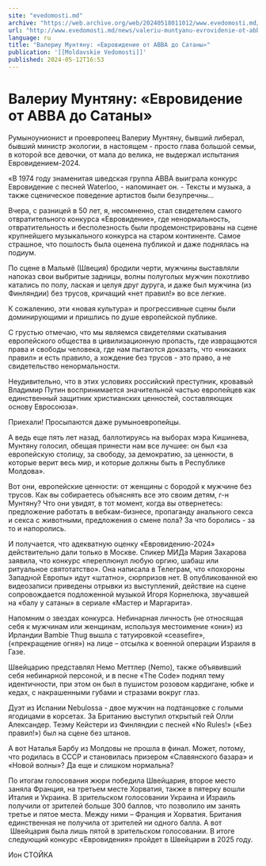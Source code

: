 ```yaml
---
site: "evedomosti.md"
archive: "https://web.archive.org/web/20240518011012/www.evedomosti.md/news/valeriu-muntyanu-evrovidenie-ot-abba-do-satany"
url: "http://www.evedomosti.md/news/valeriu-muntyanu-evrovidenie-ot-abba-do-satany"
language: ru
title: "Валериу Мунтяну: «Евровидение от ABBA до Сатаны»"
publication: '[[Moldavskie Vedomosti]]'
published: 2024-05-12T16:53
---
```


# Валериу Мунтяну: «Евровидение от ABBA до Сатаны»

Румыноунионист и проевропеец Валериу Мунтяну, бывший либерал, бывший министр экологии, в настоящем - просто глава большой семьи, в которой все девочки, от мала до велика, не выдержал испытания Евровидением-2024.

«В 1974 году знаменитая шведская группа ABBA выиграла конкурс Евровидение с песней Waterloo, - напоминает он. - Тексты и музыка, а также сценическое поведение артистов были безупречны…

Вчера, с разницей в 50 лет, я, несомненно, стал свидетелем самого отвратительного конкурса «Евровидение», где ненормальность, отвратительность и бесполезность были продемонстрированы на сцене крупнейшего музыкального конкурса на старом континенте. Самое страшное, что пошлость была оценена публикой и даже поднялась на подиум.

По сцене в Мальмё (Швеция) бродили черти, мужчины выставляли напоказ свои выбритые задницы, волны полуголых мужчин похотливо катались по полу, лаская и целуя друг дуруга, и даже был мужчина (из Финляндии) без трусов, кричащий «нет правил!» во все легкие.

К сожалению, эти «новая культура» и прогрессивные сцены были доминирующими и пришлись по душе европейской публике.

С грустью отмечаю, что мы являемся свидетелями скатывания европейского общества в цивилизационную пропасть, где извращаются права и свободы человека, где нам пытаются доказать, что «никаких правил» и есть правило, а хождение без трусов - это право, а не свидетельство ненормальности.

Неудивительно, что в этих условиях российский преступник, кровавый Владимир Путин воспринимается значительной частью европейцев как единственный защитник христианских ценностей, составляющих основу Евросоюза».

Приехали! Просыпаются даже румыноевропейцы.

А ведь еще пять лет назад, баллотируясь на выборах мэра Кишинева, Мунтяну голосил, обещая принести нам все лучшее: он был «за европейскую столицу, за свободу, за демократию, за ценности, в которые верит весь мир, и которые должны быть в Республике Молдова».

Вот они, европейские ценности: от женщины с бородой к мужчине без трусов. Как вы собираетесь объяснять все это своим детям, г-н Мунтяну? Что они увидят, в тот момент, когда вы отвернетесь: предложение работать в вебкам-бизнесе, пропаганду анального секса и секса с животными, предложения о смене пола? За что боролись - за то и напоролись.

И получается, что адекватную оценку «Евровидению-2024» действительно дали только в Москве. Спикер МИДа Мария Захарова заявила, что конкурс «переплюнул любую оргию, шабаш или ритуальное святотатство». Она написала в Телеграм, что «похороны Западной Европы» идут «штатно», сюрпризов нет. В опубликованной ею видеозаписи приведены отрывки из выступлений, действие на сцене сопровождается подложенной музыкой Игоря Корнелюка, звучавшей на «балу у сатаны» в сериале «Мастер и Маргарита».

Напомним о звездах конкурса. Небинарная личность (не относящая себя к мужчинам или женщинам, используя местоимение «они») из Ирландии Bambie Thug вышла с татуировкой «ceasefire», («прекращение огня») на лице – отсылка к военной операции Израиля в Газе.

Швейцарию представлял Немо Меттлер (Nemo), также объявивший себя небинарной персоной, и в песне «The Code» поднял тему идентичности, при этом он был в пушистом розовом кардигане, юбке и кедах, с накрашенными губами и стразами вокруг глаз.

Дуэт из Испании Nebulossa - двое мужчин на подтанцовке с голыми ягодицами в корсетах. За Британию выступил открытый гей Олли Александер. Теэму Кейстери из Финляндии с песней «No Rules!» («Без правил!») был на сцене без штанов.

А вот Наталья Барбу из Молдовы не прошла в финал. Может, потому, что родилась в СССР и становилась призером «Славянского базара» и «Новой волны»? Да еще и слишком нормальна?

По итогам голосования жюри победила Швейцария, второе место заняла Франция, на третьем месте Хорватия, также в пятерку вошли Италия и Украина. В зрительском голосовании Украина и Израиль получили от зрителей больше 300 баллов, что позволило им занять третье и пятое места. Между ними – Франция и Хорватия. Британия единственная не получила от зрителей ни одного балла. А вот  Швейцария была лишь пятой в зрительском голосовании. В итоге следующий конкурс «Евровидения» пройдет в Швейцарии в 2025 году.

Ион СТОЙКА